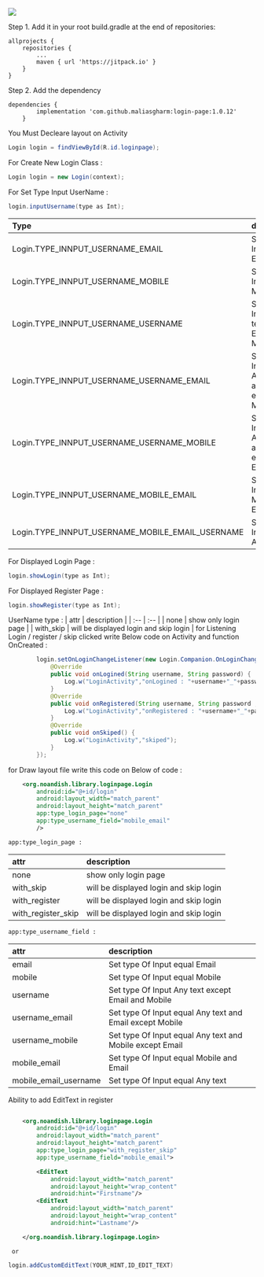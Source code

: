 [![](https://jitpack.io/v/maliasgharm/login-page.svg)](https://jitpack.io/#maliasgharm/login-page)

Step 1. Add it in your root build.gradle at the end of repositories:

	allprojects {
		repositories {
			...
			maven { url 'https://jitpack.io' }
		}
	}
Step 2. Add the dependency

	dependencies {
	        implementation 'com.github.maliasgharm:login-page:1.0.12'
		}


You Must Decleare layout on Activity 

```JAVA
Login login = findViewById(R.id.loginpage);
```
For Create New Login Class :
``` JAVA
Login login = new Login(context);
```
For Set Type Input UserName : 
```JAVA
login.inputUsername(type as Int);
```
| Type | description |
| :-- | :-- |
| Login.TYPE_INNPUT_USERNAME_EMAIL | Set type Of Input equal Email| 
| Login.TYPE_INNPUT_USERNAME_MOBILE  | Set type Of Input equal Mobile |
| Login.TYPE_INNPUT_USERNAME_USERNAME   | Set type Of Input Any text except Email and Mobile |
| Login.TYPE_INNPUT_USERNAME_USERNAME_EMAIL   | Set type Of Input equal Any text and Email except Mobile  |
| Login.TYPE_INNPUT_USERNAME_USERNAME_MOBILE    | Set type Of Input equal Any text and Mobile except Email |
| Login.TYPE_INNPUT_USERNAME_MOBILE_EMAIL    | Set type Of Input equal Mobile and Email |
| Login.TYPE_INNPUT_USERNAME_MOBILE_EMAIL_USERNAME    | Set type Of Input equal Any text |
For Displayed Login Page : 
```JAVA
login.showLogin(type as Int);
```
For Displayed Register Page : 
```JAVA
login.showRegister(type as Int);
```
UserName type : 
| attr | description |
| :-- | :-- |
| none | show only login page | 
| with_skip | will be displayed login and skip login |
for Listening Login / register / skip clicked  write Below code on Activity and function OnCreated : 
```JAVA
        login.setOnLoginChangeListener(new Login.Companion.OnLoginChangeListener() {
            @Override
            public void onLogined(String username, String password) {
                Log.w("LoginActivity","onLogined : "+username+"_"+password);
            }
            @Override
            public void onRegistered(String username, String password ,View[] moreViews) {
                Log.w("LoginActivity","onRegistered : "+username+"_"+password);
            }
            @Override
            public void onSkiped() {
                Log.w("LoginActivity","skiped");
            }
        });
```
for Draw layout file write this code on Below of code : 
```xml
    <org.noandish.library.loginpage.Login
        android:id="@+id/login"
        android:layout_width="match_parent"
        android:layout_height="match_parent"
        app:type_login_page="none"
        app:type_username_field="mobile_email"
        />
```
```xml
app:type_login_page : 
```
| attr | description |
| :-- | :-- |
| none | show only login page | 
| with_skip | will be displayed login and skip login |
| with_register | will be displayed login and skip login |
| with_register_skip | will be displayed login and skip login |
```xml
app:type_username_field : 
```
| attr | description |
| :-- | :-- |
| email | Set type Of Input equal Email| 
| mobile  | Set type Of Input equal Mobile |
| username   | Set type Of Input Any text except Email and Mobile |
| username_email   | Set type Of Input equal Any text and Email except Mobile  |
| username_mobile    | Set type Of Input equal Any text and Mobile except Email |
| mobile_email    | Set type Of Input equal Mobile and Email |
| mobile_email_username    | Set type Of Input equal Any text |



Ability to add EditText in register

```xml

    <org.noandish.library.loginpage.Login
        android:id="@+id/login"
        android:layout_width="match_parent"
        android:layout_height="match_parent"
        app:type_login_page="with_register_skip"
        app:type_username_field="mobile_email">

        <EditText
            android:layout_width="match_parent"
            android:layout_height="wrap_content"
            android:hint="Firstname"/>
        <EditText
            android:layout_width="match_parent"
            android:layout_height="wrap_content"
            android:hint="Lastname"/>

    </org.noandish.library.loginpage.Login>
```
    
     or 
     
```JAVA 
login.addCustomEditText(YOUR_HINT,ID_EDIT_TEXT)
```

